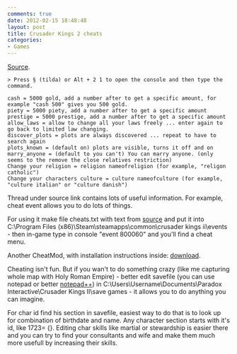 ```yaml
---
comments: true
date: 2012-02-15 18:48:48
layout: post
title: Crusader Kings 2 cheats
categories:
- Games
---
```


[Source](http://forum.paradoxplaza.com/forum/showthread.php?585658-Cheats).

	> Press § (tilda) or Alt + 2 1 to open the console and then type the command.

	cash = 5000 gold, add a number after to get a specific amount, for example "cash 500" gives you 500 gold.
	piety = 5000 piety, add a number after to get a specific amount
	prestige = 5000 prestige, add a number after to get a specific amount
	allow_laws = allow to change all your laws freely ... enter again to go back to limited law changing.
	discover_plots = plots are always discovered ... repeat to have to search again
	plots_known = (default on) plots are visible, turns it off and on
	marry_anyone = (default to you can't) You can marry anyone. (only seems to the remove the close relatives restriction) 
	Change your religion = religion nameofreligion (for example, "religon catholic")
	Change your characters culture = culture nameofculture (for example, "culture italian" or "culture danish")

Thread under source link contains lots of useful information. For example, cheat event allows you to do lots of things.

For using it make file cheats.txt with text from [source](http://forum.paradoxplaza.com/forum/showthread.php?585658-Cheats) and put it into C:\Program Files (x86)\Steam\steamapps\common\crusader kings ii\events - then in-game type in console "event 800060" and you'll find a cheat menu.

Another CheatMod, with installation instructions inside: [download](http://forum.paradoxplaza.com/forum/attachment.php?s=15d7a6a58b4cc220232344775099f2e9&attachmentid=87237&d=1376019390).

Cheating isn't fun. But if you wan't to do something crazy (like me capturing whole map with Holy Roman Empire) - better edit savefile (you can use notepad or better [notepad++](http://download.tuxfamily.org/notepadplus/6.6.9/npp.6.6.9.Installer.exe)) in C:\Users\Username\Documents\Paradox Interactive\Crusader Kings II\save games - it allows you to do anything you can imagine.

For char id find his section in savefile, easiest way to do that is to look up for combination of birthdate and name. Any character section starts with it's id, like 1723= {}. Editing char skills like martial or stewardship is easier there and you can try to find your consultants and wife and make them much more usefull by increasing their skills.
